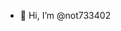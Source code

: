 - 👋 Hi, I’m @not733402


<!---
not733402/not733402 is a ✨ special ✨ repository because its `README.md` (this file) appears on your GitHub profile.
You can click the Preview link to take a look at your changes.
--->
